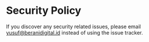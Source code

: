 # Security Policy

If you discover any security related issues, please email yusuf@beranidigital.id instead of using the issue tracker.
